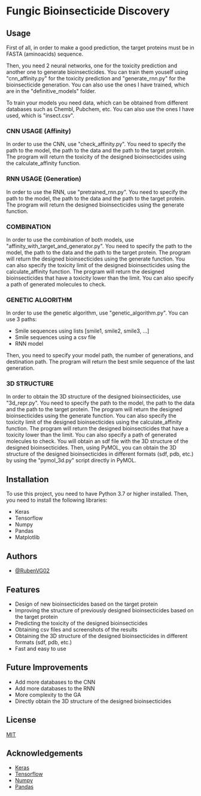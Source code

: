 # Fungic Bioinsecticide Discovery


## Usage

First of all, in order to make a good prediction, the target proteins must be in FASTA (aminoacids) sequence.

Then, you need 2 neural networks, one for the toxicity prediction and another one to generate bioinsecticides. You can train them youself using "cnn_affinity.py" for the toxicity prediction and "generate_rnn.py" for the bioinsecticide generation. You can also use the ones I have trained, which are in the "definitive_models" folder.

To train your models you need data, which can be obtained from different databases such as Chembl, Pubchem, etc. You can also use the ones I have used, which is "insect.csv".

### CNN USAGE (Affinity) ###
In order to use the CNN, use "check_affinity.py". You need to specify the path to the model, the path to the data and the path to the target protein. The program will return the toxicity of the designed bioinsecticides using the calculate_affinity function.

### RNN USAGE (Generation) ###

In order to use the RNN, use "pretrained_rnn.py". You need to specify the path to the model, the path to the data and the path to the target protein. The program will return the designed bioinsecticides using the generate function.

### COMBINATION ###

In order to use the combination of both models, use "affinity_with_target_and_generator.py". You need to specify the path to the model, the path to the data and the path to the target protein. The program will return the designed bioinsecticides using the generate function. You can also specify the toxicity limit of the designed bioinsecticides using the calculate_affinity function. The program will return the designed bioinsecticides that have a toxicity lower than the limit. You can also specify a path of generated molecules to check.

### GENETIC ALGORITHM ###

In order to use the genetic algorithm, use "genetic_algorithm.py". You can use 3 paths:
- Smile sequences using lists [smile1, smile2, smile3, ...]
- Smile sequences using a csv file
- RNN model

Then, you need to specify your model path, the number of generations, and destination path. The program will return the best smile sequence of the last generation.

### 3D STRUCTURE ###

In order to obtain the 3D structure of the designed bioinsecticides, use "3d_repr.py". You need to specify the path to the model, the path to the data and the path to the target protein. The program will return the designed bioinsecticides using the generate function. You can also specify the toxicity limit of the designed bioinsecticides using the calculate_affinity function. The program will return the designed bioinsecticides that have a toxicity lower than the limit. You can also specify a path of generated molecules to check. You will obtain an sdf file with the 3D structure of the designed bioinsecticides.
Then, using PyMOL, you can obtain the 3D structure of the designed bioinsecticides in different formats (sdf, pdb, etc.) by using the "pymol_3d.py" script directly in PyMOL.



## Installation

To use this project, you need to have Python 3.7 or higher installed. Then, you need to install the following libraries:
- Keras
- Tensorflow
- Numpy
- Pandas
- Matplotlib

## Authors

- [@RubenVG02](https://www.github.com/RubenVG02)

## Features

- Design of new bioinsecticides based on the target protein
- Improving the structure of previously designed bioinsecticides based on the target protein
- Predicting the toxicity of the designed bioinsecticides
- Obtaining csv files and screenshots of the results
- Obtaining the 3D structure of the designed bioinsecticides in different formats (sdf, pdb, etc.)
- Fast and easy to use


## Future Improvements

- Add more databases to the CNN
- Add more databases to the RNN
- More complexity to the GA
- Directly obtain the 3D structure of the designed bioinsecticides


## License

[MIT](https://choosealicense.com/licenses/mit/)

## Acknowledgements

- [Keras](https://keras.io/)
- [Tensorflow](https://www.tensorflow.org/)
- [Numpy](https://numpy.org/)
- [Pandas](https://pandas.pydata.org/)




